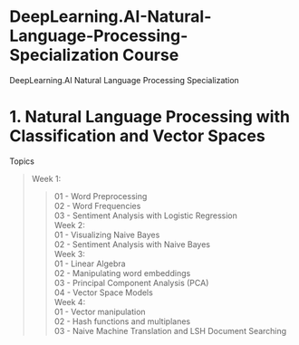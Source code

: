 # DeepLearning.AI-Natural-Language-Processing-Specialization Course
DeepLearning.AI Natural Language Processing Specialization 

# 1.  Natural Language Processing with Classification and Vector Spaces   
Topics      
> Week 1:  
> > 01 - Word Preprocessing  
> > 02 - Word Frequencies  
> > 03 - Sentiment Analysis with Logistic Regression  
> Week 2:  
> > 01 - Visualizing Naive Bayes  
> > 02 - Sentiment Analysis with Naive Bayes  
> Week 3:  
> > 01 - Linear Algebra  
> > 02 - Manipulating word embeddings  
> > 03 - Principal Component Analysis (PCA)  
> > 04 - Vector Space Models  
> Week 4:     
> > 01 - Vector manipulation  
> > 02 - Hash functions and multiplanes  
> > 03 - Naive Machine Translation and LSH Document Searching   

